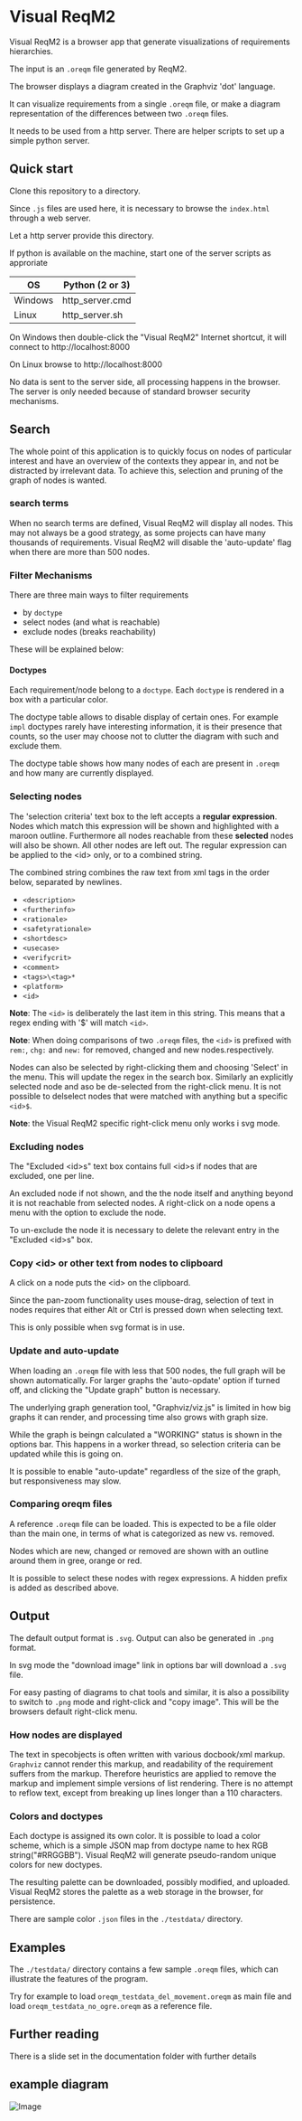 # Visual ReqM2

Visual ReqM2 is a browser app that generate visualizations of requirements hierarchies.

The input is an `.oreqm` file generated by ReqM2.

The browser displays a diagram created in the Graphviz 'dot' language.

It can visualize requirements from a single `.oreqm` file, or make a diagram representation of the differences between two `.oreqm` files.

It needs to be used from a http server. There are helper scripts to set up a simple python server.

## Quick start

Clone this repository to a directory.

Since `.js` files are used here, it is necessary to browse the `index.html` through a web server.

Let a http server provide this directory.

If python is available on the machine, start one of the server scripts as approriate

| OS      | Python (2 or 3)  |
|---------|------------------|
| Windows | http_server.cmd  |
| Linux   | http_server.sh   |

On Windows then double-click the "Visual ReqM2" Internet shortcut, it will connect to http://localhost:8000

On Linux browse to http://localhost:8000

No data is sent to the server side, all processing happens in the browser. The server is only needed because of
standard browser security mechanisms.

## Search

The whole point of this application is to quickly focus on nodes of particular interest and have an overview
of the contexts they appear in, and not be distracted by irrelevant data. To achieve this, selection and pruning of
the graph of nodes is wanted.

### search terms

When no search terms are defined, Visual ReqM2 will display all nodes. This may not always be a good strategy, as
some projects can have many thousands of requirements.
Visual ReqM2 will disable the 'auto-update' flag when there are more than 500 nodes.

### Filter Mechanisms

There are three main ways to filter requirements

* by `doctype`
* select nodes (and what is reachable)
* exclude nodes (breaks reachability)

These will be explained below:

#### Doctypes

Each requirement/node belong to a `doctype`. Each `doctype` is rendered in a box with a particular color.

The doctype table allows to disable display of certain ones. For example `impl` doctypes rarely have interesting information,
it is their presence that counts, so the user may choose not to clutter the diagram with such and exclude them.

The doctype table shows how many nodes of each are present in `.oreqm` and how many are currently displayed.

### Selecting nodes

The 'selection criteria' text box to the left accepts a **regular expression**. Nodes which match this expression will be shown and highlighted with a maroon outline. Furthermore all nodes reachable from these **selected** nodes will also be shown. All other nodes are left out.
The regular expression can be applied to the \<id> only, or to a combined string.

The combined string combines the raw text from xml tags in the order below, separated by newlines.

* `<description>`
* `<furtherinfo>`
* `<rationale>`
* `<safetyrationale>`
* `<shortdesc>`
* `<usecase>`
* `<verifycrit>`
* `<comment>`
* `<tags>\<tag>*`
* `<platform>`
* `<id>`

**Note**: The `<id>` is deliberately the last item in this string. This means that a regex ending with '$' will match `<id>`.

**Note**: When doing comparisons of two `.oreqm` files, the `<id>` is prefixed with `rem:`, `chg:` and `new:` for removed, changed and new nodes.respectively.

Nodes can also be selected by right-clicking them and choosing 'Select' in the menu. This will update the regex in the search box.
Similarly an explicitly selected node and aso be de-selected from the right-click menu.
It is not possible to delselect nodes that were matched with anything but a specific `<id>$`.

**Note**: the Visual ReqM2 specific right-click menu only works i svg mode.

### Excluding nodes

The "Excluded \<id>s" text box contains full \<id>s if nodes that are excluded, one per line.

An excluded node if not shown, and the the node itself and anything beyond it is not reachable from selected nodes.
A right-click on a node opens a menu with the option to exclude the node.

To un-exclude the node it is necessary to delete the relevant entry in the "Excluded \<id>s" box.

### Copy \<id> or other text from nodes to clipboard

A click on a node puts the \<id> on the clipboard.

Since the pan-zoom functionality uses mouse-drag, selection of text in nodes requires that either Alt or Ctrl is pressed down
when selecting text.

This is only possible when svg format is in use.

### Update and auto-update

When loading an `.oreqm` file with less that 500 nodes, the full graph will be shown automatically. For larger graphs the 'auto-opdate' option
if turned off, and clicking the "Update graph" button is necessary.

The underlying graph generation tool, "Graphviz/viz.js" is limited in how big graphs it can render, and processing time also grows with graph size.

While the graph is beingn calculated a "WORKING" status is shown in the options bar. This happens in a worker thread, so selection criteria
can be updated while this is going on.

It is possible to enable "auto-update" regardless of the size of the graph, but responsiveness may slow.

### Comparing oreqm files

A reference `.oreqm` file can be loaded. This is expected to be a file older than the main one, in terms of what is categorized as new vs. removed.

Nodes which are new, changed or removed are shown with an outline around them in gree, orange or red.

It is possible to select these nodes with regex expressions. A hidden prefix is added as described above.

## Output

The default output format is `.svg`. Output can also be generated in `.png` format.

In svg mode the "download image" link in options bar will download a `.svg` file.

For easy pasting of diagrams to chat tools and similar, it is also a possibility to switch to `.png` mode and right-click and "copy image".
This will be the browsers default right-click menu.

### How nodes are displayed

The text in specobjects is often written with various docbook/xml markup. `Graphviz` cannot render this markup, and readability
of the requirement suffers from the markup. Therefore heuristics are applied to remove the markup and implement simple versions of
list rendering. There is no attempt to reflow text, except from breaking up lines longer than a 110 characters.

### Colors and doctypes

Each doctype is assigned its own color. It is possible to load a color scheme, which is a simple JSON map from doctype name to hex RGB string("#RRGGBB").
Visual ReqM2 will generate pseudo-random unique colors for new doctypes.

The resulting palette can be downloaded, possibly modified, and uploaded. Visual ReqM2 stores the palette as a web storage in the browser, for persistence.

There are sample color `.json` files in the `./testdata/` directory.

## Examples

The `./testdata/` directory contains a few sample `.oreqm` files, which can illustrate the features of the program.

Try for example to load `oreqm_testdata_del_movement.oreqm` as main file and load `oreqm_testdata_no_ogre.oreqm` as a reference file.


## Further reading

There is a slide set in the documentation folder with further details

## example diagram

![Image](documentation/visual-reqm2-screenshot.png "screenshot")
